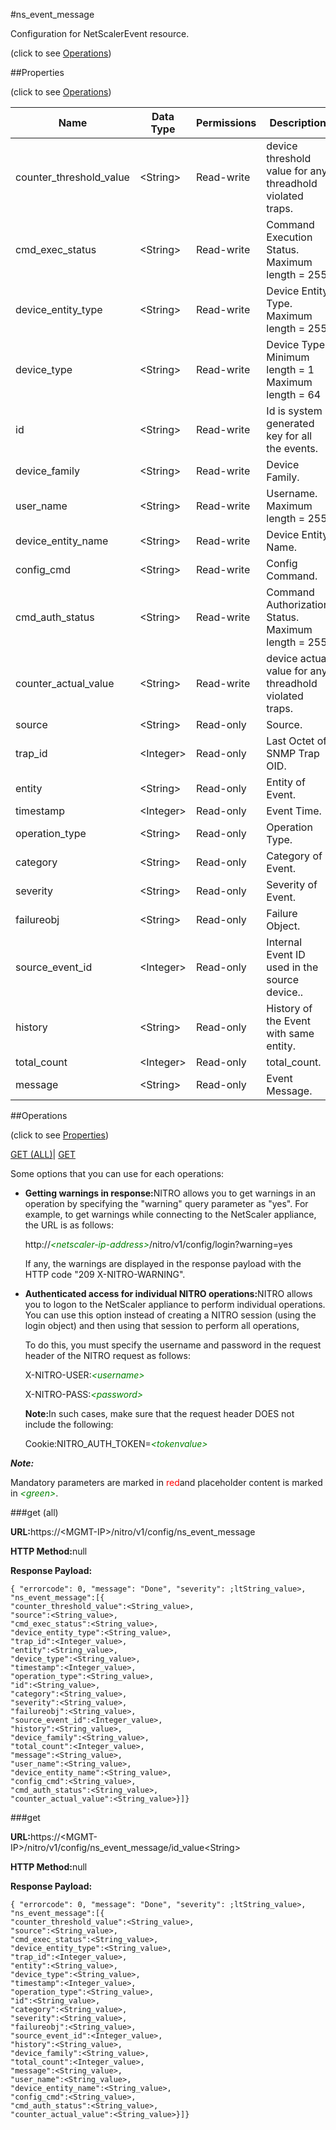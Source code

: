 #ns_event_message



Configuration for NetScalerEvent resource.

<span>(click to see [Operations](#operations))</span>



##Properties 

<span>(click to see [Operations](#operations))</span>





<table><thead><tr><th>Name</th><th>Data Type</th><th>Permissions</th><th>Description</th></tr></thead><tbody><tr><td>counter_threshold_value</td><td>&lt;String></td><td>Read-write</td><td>device threshold value for any threadhold violated traps.</td></tr><tr><td>cmd_exec_status</td><td>&lt;String></td><td>Read-write</td><td>Command Execution Status.<br>Maximum length = 255</td></tr><tr><td>device_entity_type</td><td>&lt;String></td><td>Read-write</td><td>Device Entity Type.<br>Maximum length = 255</td></tr><tr><td>device_type</td><td>&lt;String></td><td>Read-write</td><td>Device Type.<br>Minimum length = 1<br>Maximum length = 64</td></tr><tr><td>id</td><td>&lt;String></td><td>Read-write</td><td>Id is system generated key for all the events.</td></tr><tr><td>device_family</td><td>&lt;String></td><td>Read-write</td><td>Device Family.</td></tr><tr><td>user_name</td><td>&lt;String></td><td>Read-write</td><td>Username.<br>Maximum length = 255</td></tr><tr><td>device_entity_name</td><td>&lt;String></td><td>Read-write</td><td>Device Entity Name.</td></tr><tr><td>config_cmd</td><td>&lt;String></td><td>Read-write</td><td>Config Command.</td></tr><tr><td>cmd_auth_status</td><td>&lt;String></td><td>Read-write</td><td>Command Authorization Status.<br>Maximum length = 255</td></tr><tr><td>counter_actual_value</td><td>&lt;String></td><td>Read-write</td><td>device actual value for any threadhold violated traps.</td></tr><tr><td>source</td><td>&lt;String></td><td>Read-only</td><td>Source.</td></tr><tr><td>trap_id</td><td>&lt;Integer></td><td>Read-only</td><td>Last Octet of SNMP Trap OID.</td></tr><tr><td>entity</td><td>&lt;String></td><td>Read-only</td><td>Entity of Event.</td></tr><tr><td>timestamp</td><td>&lt;Integer></td><td>Read-only</td><td>Event Time.</td></tr><tr><td>operation_type</td><td>&lt;String></td><td>Read-only</td><td>Operation Type.</td></tr><tr><td>category</td><td>&lt;String></td><td>Read-only</td><td>Category of Event.</td></tr><tr><td>severity</td><td>&lt;String></td><td>Read-only</td><td>Severity of Event.</td></tr><tr><td>failureobj</td><td>&lt;String></td><td>Read-only</td><td>Failure Object.</td></tr><tr><td>source_event_id</td><td>&lt;Integer></td><td>Read-only</td><td>Internal Event ID used in the source device..</td></tr><tr><td>history</td><td>&lt;String></td><td>Read-only</td><td>History of the Event with same entity.</td></tr><tr><td>total_count</td><td>&lt;Integer></td><td>Read-only</td><td>total_count.</td></tr><tr><td>message</td><td>&lt;String></td><td>Read-only</td><td>Event Message.</td></tr></tbody></table>

##Operations 

<span>(click to see [Properties](#properties))</span>





[GET (ALL)](#get-all)| [GET](#get)





Some options that you can use for each operations:

<ul><li><p><b>Getting warnings in response:</b>NITRO allows you to get warnings in an operation by specifying the "warning" query parameter as "yes". For example, to get warnings while connecting to the NetScaler appliance, the URL is as follows:</p><p>http://<span style="color:green;font-style:italic;">&lt;netscaler-ip-address&gt;</span>/nitro/v1/config/login?warning=yes</p><p>If any, the warnings are displayed in the response payload with the HTTP code "209 X-NITRO-WARNING".</p></li><li><p><b>Authenticated access for individual NITRO operations:</b>NITRO allows you to logon to the NetScaler appliance to perform individual operations. You can use this option instead of creating a NITRO session (using the login object) and then using that session to perform all operations,</p><p>To do this, you must specify the username and password in the request header of the NITRO request as follows:</p><p>X-NITRO-USER:<span style="color:green;font-style:italic;">&lt;username&gt;</span></p><p>X-NITRO-PASS:<span style="color:green;font-style:italic;">&lt;password&gt;</span></p><p><b>Note:</b>In such cases, make sure that the request header DOES not include the following:</p><p>Cookie:NITRO_AUTH_TOKEN=<span style="color:green;font-style:italic;">&lt;tokenvalue&gt;</span></p></li></ul>







***Note:*** 

Mandatory parameters are marked in <span style="color:#FF0000;">red</span>and placeholder content is marked in <span style="color:green;font-style:italic">&lt;green&gt;</span>.



###get (all)







<b>URL:</b>https://&lt;MGMT-IP&gt;/nitro/v1/config/ns_event_message

<b>HTTP Method:</b>null

<b>Response Payload: </b>
```
{ "errorcode": 0, "message": "Done", "severity": ;ltString_value>, "ns_event_message":[{
"counter_threshold_value":<String_value>,
"source":<String_value>,
"cmd_exec_status":<String_value>,
"device_entity_type":<String_value>,
"trap_id":<Integer_value>,
"entity":<String_value>,
"device_type":<String_value>,
"timestamp":<Integer_value>,
"operation_type":<String_value>,
"id":<String_value>,
"category":<String_value>,
"severity":<String_value>,
"failureobj":<String_value>,
"source_event_id":<Integer_value>,
"history":<String_value>,
"device_family":<String_value>,
"total_count":<Integer_value>,
"message":<String_value>,
"user_name":<String_value>,
"device_entity_name":<String_value>,
"config_cmd":<String_value>,
"cmd_auth_status":<String_value>,
"counter_actual_value":<String_value>}]}
```







###get







<b>URL:</b>https://&lt;MGMT-IP&gt;/nitro/v1/config/ns_event_message/id_value&lt;String&gt;

<b>HTTP Method:</b>null

<b>Response Payload: </b>
```
{ "errorcode": 0, "message": "Done", "severity": ;ltString_value>, "ns_event_message":[{
"counter_threshold_value":<String_value>,
"source":<String_value>,
"cmd_exec_status":<String_value>,
"device_entity_type":<String_value>,
"trap_id":<Integer_value>,
"entity":<String_value>,
"device_type":<String_value>,
"timestamp":<Integer_value>,
"operation_type":<String_value>,
"id":<String_value>,
"category":<String_value>,
"severity":<String_value>,
"failureobj":<String_value>,
"source_event_id":<Integer_value>,
"history":<String_value>,
"device_family":<String_value>,
"total_count":<Integer_value>,
"message":<String_value>,
"user_name":<String_value>,
"device_entity_name":<String_value>,
"config_cmd":<String_value>,
"cmd_auth_status":<String_value>,
"counter_actual_value":<String_value>}]}
```







